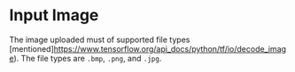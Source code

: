 # Input Image
  The image uploaded must of supported file types [mentioned]https://www.tensorflow.org/api_docs/python/tf/io/decode_image). The file types 
  are `.bmp`, `.png`, and `.jpg`.
